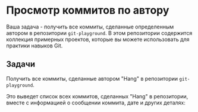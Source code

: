 # Просмотр коммитов по автору

Ваша задача - получить все коммиты, сделанные определенным автором в репозитории `git-playground`. В этом репозитории содержится коллекция примерных проектов, которые вы можете использовать для практики навыков Git.

## Задачи

Получить все коммиты, сделанные автором "Hang" в репозитории `git-playground`.

Это выведет список всех коммитов, сделанных "Hang" в репозитории, вместе с информацией о сообщении коммита, дате и других деталях:

```shell

```

